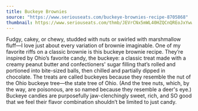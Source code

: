 ```yaml
---
title: Buckeye Brownies
source: "https://www.seriouseats.com/buckeye-brownies-recipe-8705868"
thumbnail: https://www.seriouseats.com/thmb/JEVrCNx5mWL40HZQCnQREoJxYww=/750x0/filters:no_upscale():max_bytes(150000):strip_icc():format(webp)/20240820_SEA_Buckeye-Brownies_Glaze_HERO_50-78d67853a8334fc3a4addf8f76692109.jpg
---
```


Fudgy, cakey, or chewy, studded with nuts or swirled with marshmallow fluff—I love just about every variation of brownie imaginable. One of my favorite riffs on a classic brownie is this buckeye brownie recipe. They’re inspired by Ohio’s favorite candy, the buckeye: a classic treat made with a creamy peanut butter and confectioners' sugar filling that’s rolled and portioned into bite-sized balls, then chilled and partially dipped in chocolate. The treats are called buckeyes because they resemble the nut of the Ohio buckeye tree—the state tree of Ohio. (And the tree nuts, which, by the way, are poisonous, are so named because they resemble a deer's eye.) Buckeye candies are purposefully jaw-clenchingly sweet, rich, and SO good that we feel their flavor combination shouldn’t be limited to just candy.
